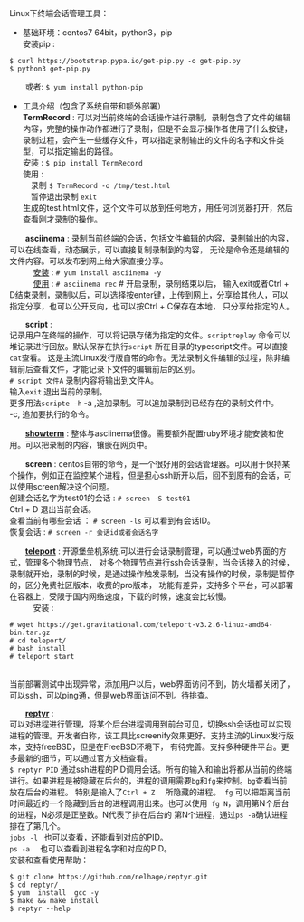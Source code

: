 Linux下终端会话管理工具：
- 基础环境：centos7 64bit，python3，pip <br>
安装pip : 
```
$ curl https://bootstrap.pypa.io/get-pip.py -o get-pip.py
$ python3 get-pip.py
```
&ensp;&ensp;&ensp;&ensp;或者:
```$ yum install python-pip``` <br>

- 工具介绍（包含了系统自带和额外部署）<br>
**TermRecord** : 可以对当前终端的会话操作进行录制，录制包含了文件的编辑内容，完整的操作动作都进行了录制，但是不会显示操作者使用了什么按键，
录制过程，会产生一些缓存文件，可以指定录制输出的文件的名字和文件类型，可以指定输出的路径。<br>
安装 : ```$ pip install TermRecord```  <br>
使用 : <br>
&ensp;&ensp;录制 ```$ TermRecord -o /tmp/test.html``` <br>
&ensp;&ensp;暂停退出录制 ```exit``` <br>
生成的test.html文件，这个文件可以放到任何地方，用任何浏览器打开，然后查看刚才录制的操作。 <br>

&ensp;&ensp;&ensp;&ensp;**asciinema** : 录制当前终端的会话，包括文件编辑的内容，录制输出的内容，可以在线查看，动态展示，可以直接复制录制到的内容，
无论是命令还是编辑的文件内容。可以发布到网上给大家直接分享。 <br>
&ensp;&ensp;&ensp;&ensp;&ensp;&ensp;[安装](https://asciinema.org/docs/installation) : ```# yum install asciinema -y```  <br>
&ensp;&ensp;&ensp;&ensp;&ensp;&ensp;[使用](https://asciinema.org/docs/usage) : ```# asciinema rec```   # 开启录制，录制结束以后，
输入exit或者Ctrl + D结束录制，录制以后，可以选择按enter键，上传到网上，分享给其他人，可以指定分享，也可以公开反向，也可以按Ctrl + C保存在本地，
只分享给指定的人。<br>

&ensp;&ensp;&ensp;&ensp;**script** :  <br>
记录用户在终端的操作，可以将记录存储为指定的文件。```scriptreplay``` 命令可以堆记录进行回放。默认保存在执行```script``` 所在目录的typescript文件。可以直接```cat```查看。
这是主流Linux发行版自带的命令。无法录制文件编辑的过程，除非编辑前后查看文件，才能记录下文件的编辑前后的区别。<br>
```# script 文件A```  录制内容将输出到文件A。<br>
输入```exit``` 退出当前的录制。<br>
更多用法```scripte -h```
-a ,追加录制。可以追加录制到已经存在的录制文件中。<br>
-c, 追加要执行的命令。<br>

&ensp;&ensp;&ensp;&ensp;[**showterm**](http://showterm.io) : 整体与asciinema很像。需要额外配置ruby环境才能安装和使用。可以把录制的内容，镶嵌在网页中。<br>

&ensp;&ensp;&ensp;&ensp;**screen** : centos自带的命令，是一个很好用的会话管理器。可以用于保持某个操作，例如正在监控某个进程，但是担心ssh断开以后，回不到原有的会话，可以使用screen解决这个问题。<br>
创建会话名字为test01的会话 : ```# screen -S test01``` <br>
Ctrl + D 退出当前会话。 <br>
查看当前有哪些会话 ： ```# screen -ls``` 可以看到有会话ID。 <br>
恢复会话 : ```# screen -r 会话id或者会话名字``` <br>

&ensp;&ensp;&ensp;&ensp;[**teleport**](https://github.com/gravitational/teleport) : 开源堡垒机系统,可以进行会话录制管理，可以通过web界面的方式，管理多个物理节点，
对多个物理节点进行ssh会话录制，当会话接入的时候，录制就开始，录制的时候，是通过操作触发录制，当没有操作的时候，录制是暂停的，区分免费社区版本，收费的pro版本，
功能有差异，支持多个平台，可以部署在容器上，受限于国内网络速度，下载的时候，速度会比较慢。<br>
&ensp;&ensp;&ensp;&ensp;&ensp;&ensp;安装 : 
```
# wget https://get.gravitational.com/teleport-v3.2.6-linux-amd64-bin.tar.gz
# cd teleport/
# bash install
# teleport start
```
<br>当前部署测试中出现异常，添加用户以后，web界面访问不到，防火墙都关闭了，可以ssh，可以ping通，但是web界面访问不到。待排查。 <br>

&ensp;&ensp;&ensp;&ensp;[**reptyr**](https://github.com/nelhage/reptyr) :  <br>
可以对进程进行管理，将某个后台进程调用到前台可见，切换ssh会话也可以实现进程的管理。开发者自称，该工具比screenify效果更好。支持主流的Linux发行版本，支持freeBSD，但是在FreeBSD环境下，
有待完善。支持多种硬件平台。更多最新的细节，可以通过官方文档查看。<br>
```$ reptyr PID```  通过ssh进程的PID调用会话。所有的输入和输出将都从当前的终端进行。如果进程是被隐藏在后台的，进程的调用需要```bg```和```fg```来控制。```bg```查看当前放在后台的进程。
特别是输入了```Ctrl + Z  ``` 所隐藏的进程。``` fg``` 可以把距离当前时间最近的一个隐藏到后台的进程调用出来。也可以使用``` fg N```，调用第N个后台的进程，N必须是正整数。N代表了排在后台的
第N个进程，通过``` ps -a ```确认进程排在了第几个。<br>
``` jobs -l  ``` 也可以查看，还能看到对应的PID。<br>
```ps -a  ``` 也可以查看到进程名字和对应的PID。<br>
安装和查看使用帮助：
```
$ git clone https://github.com/nelhage/reptyr.git
$ cd reptyr/
$ yum  install  gcc -y
$ make && make install
$ reptyr --help
```
<br>

